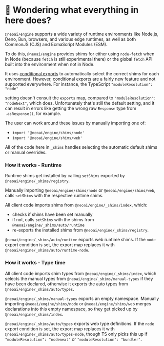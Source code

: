 # 👋 Wondering what everything in here does?

`@neoai/engine` supports a wide variety of runtime environments like Node.js, Deno, Bun, browsers, and various
edge runtimes, as well as both CommonJS (CJS) and EcmaScript Modules (ESM).

To do this, `@neoai/engine` provides shims for either using `node-fetch` when in Node (because `fetch` is still experimental there) or the global `fetch` API built into the environment when not in Node.

It uses [conditional exports](https://nodejs.org/api/packages.html#conditional-exports) to
automatically select the correct shims for each environment. However, conditional exports are a fairly new
feature and not supported everywhere. For instance, the TypeScript `"moduleResolution": "node"`

setting doesn't consult the `exports` map, compared to `"moduleResolution": "nodeNext"`, which does.
Unfortunately that's still the default setting, and it can result in errors like
getting the wrong raw `Response` type from `.asResponse()`, for example.

The user can work around these issues by manually importing one of:

- `import '@neoai/engine/shims/node'`
- `import '@neoai/engine/shims/web'`

All of the code here in `_shims` handles selecting the automatic default shims or manual overrides.

### How it works - Runtime

Runtime shims get installed by calling `setShims` exported by `@neoai/engine/_shims/registry`.

Manually importing `@neoai/engine/shims/node` or `@neoai/engine/shims/web`, calls `setShims` with the respective runtime shims.

All client code imports shims from `@neoai/engine/_shims/index`, which:

- checks if shims have been set manually
- if not, calls `setShims` with the shims from `@neoai/engine/_shims/auto/runtime`
- re-exports the installed shims from `@neoai/engine/_shims/registry`.

`@neoai/engine/_shims/auto/runtime` exports web runtime shims.
If the `node` export condition is set, the export map replaces it with `@neoai/engine/_shims/auto/runtime-node`.

### How it works - Type time

All client code imports shim types from `@neoai/engine/_shims/index`, which selects the manual types from `@neoai/engine/_shims/manual-types` if they have been declared, otherwise it exports the auto types from `@neoai/engine/_shims/auto/types`.

`@neoai/engine/_shims/manual-types` exports an empty namespace.
Manually importing `@neoai/engine/shims/node` or `@neoai/engine/shims/web` merges declarations into this empty namespace, so they get picked up by `@neoai/engine/_shims/index`.

`@neoai/engine/_shims/auto/types` exports web type definitions.
If the `node` export condition is set, the export map replaces it with `@neoai/engine/_shims/auto/types-node`, though TS only picks this up if `"moduleResolution": "nodenext"` or `"moduleResolution": "bundler"`.
